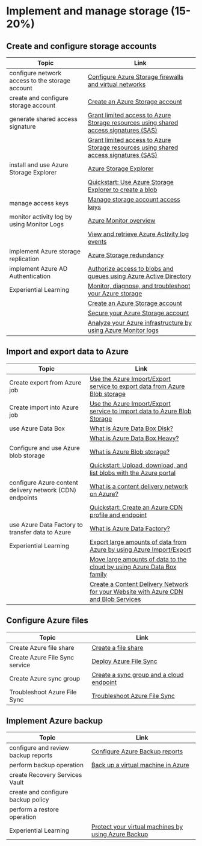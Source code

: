 # Implement and manage storage (15-20%)

## Create and configure storage accounts

| Topic | Link |
| - | - |
|configure network access to the storage account|[Configure Azure Storage firewalls and virtual networks](https://docs.microsoft.com/en-us/azure/storage/common/storage-network-security) |
|create and configure storage account|[Create an Azure Storage account](https://docs.microsoft.com/en-us/azure/storage/common/storage-account-create?tabs=azure-portal) |
|generate shared access signature|[Grant limited access to Azure Storage resources using shared access signatures (SAS)](https://docs.microsoft.com/en-us/azure/storage/common/storage-sas-overview) |
| |[Grant limited access to Azure Storage resources using shared access signatures (SAS)](https://docs.microsoft.com/en-us/azure/storage/common/storage-sas-overview)
|install and use Azure Storage Explorer|[Azure Storage Explorer](https://docs.microsoft.com/en-us/azure/vs-azure-tools-storage-manage-with-storage-explorer?tabs=windows)|
| |[Quickstart: Use Azure Storage Explorer to create a blob](https://docs.microsoft.com/en-us/azure/storage/blobs/storage-quickstart-blobs-storage-explorer)|
|manage access keys|[Manage storage account access keys](https://docs.microsoft.com/en-us/azure/storage/common/storage-account-keys-manage) |
|monitor activity log by using Monitor Logs|[Azure Monitor overview](https://docs.microsoft.com/en-us/azure/azure-monitor/overview) |
| |[View and retrieve Azure Activity log events](https://docs.microsoft.com/en-us/azure/azure-monitor/platform/activity-log-view)
|implement Azure storage replication|[Azure Storage redundancy](https://docs.microsoft.com/en-us/azure/storage/common/storage-redundancy) |
|implement Azure AD Authentication|[Authorize access to blobs and queues using Azure Active Directory](https://docs.microsoft.com/en-us/azure/storage/common/storage-auth-aad)|
|Experiential Learning| [Monitor, diagnose, and troubleshoot your Azure storage](https://docs.microsoft.com/en-us/learn/modules/monitor-diagnose-and-troubleshoot-azure-storage/)|
| |[Create an Azure Storage account](https://docs.microsoft.com/en-us/learn/modules/create-azure-storage-account/)|
| |[Secure your Azure Storage account](https://docs.microsoft.com/en-us/learn/modules/secure-azure-storage-account/)|
| |[Analyze your Azure infrastructure by using Azure Monitor logs](https://docs.microsoft.com/en-us/learn/modules/analyze-infrastructure-with-azure-monitor-logs/)|

## Import and export data to Azure

| Topic | Link |
| - | - |
|Create export from Azure job|[Use the Azure Import/Export service to export data from Azure Blob storage](https://docs.microsoft.com/en-us/azure/storage/common/storage-import-export-data-from-blobs?toc=%2fazure%2fstorage%2fblobs%2ftoc.json) |
|Create import into Azure job|[Use the Azure Import/Export service to import data to Azure Blob Storage](https://docs.microsoft.com/en-us/azure/storage/common/storage-import-export-data-to-blobs?toc=%2fazure%2fstorage%2fblobs%2ftoc.json) |
|use Azure Data Box|[What is Azure Data Box Disk?](https://docs.microsoft.com/en-us/azure/databox/data-box-disk-overview) |
| |[What is Azure Data Box Heavy?](https://docs.microsoft.com/en-us/azure/databox/data-box-heavy-overview)
|Configure and use Azure blob storage|[What is Azure Blob storage?](https://docs.microsoft.com/en-us/azure/storage/blobs/storage-blobs-overview) |
| |[Quickstart: Upload, download, and list blobs with the Azure portal](https://docs.microsoft.com/en-us/azure/storage/blobs/storage-quickstart-blobs-portal)
|configure Azure content delivery network (CDN) endpoints|[What is a content delivery network on Azure?](https://docs.microsoft.com/en-us/azure/cdn/cdn-overview) |
| |[Quickstart: Create an Azure CDN profile and endpoint](https://docs.microsoft.com/en-us/azure/cdn/cdn-create-new-endpoint)
|use Azure Data Factory to transfer data to Azure|[What is Azure Data Factory?](https://docs.microsoft.com/en-us/azure/data-factory/introduction) |
|Experiential Learning|[Export large amounts of data from Azure by using Azure Import/Export](https://docs.microsoft.com/en-us/learn/modules/export-data-with-azure-import-export/)|
| |[Move large amounts of data to the cloud by using Azure Data Box family](https://docs.microsoft.com/en-us/learn/modules/move-data-with-azure-data-box/)|
| |[Create a Content Delivery Network for your Website with Azure CDN and Blob Services](https://docs.microsoft.com/en-us/learn/modules/create-cdn-static-resources-blob-storage/)

## Configure Azure files

| Topic | Link |
| - | - |
|Create Azure file share|[Create a file share](https://docs.microsoft.com/en-us/azure/storage/files/storage-how-to-create-file-share)|
|Create Azure File Sync service|[Deploy Azure File Sync](https://docs.microsoft.com/en-us/azure/storage/files/storage-sync-files-deployment-guide?tabs=azure-portal) |
|Create Azure sync group|[Create a sync group and a cloud endpoint](https://docs.microsoft.com/en-us/azure/storage/files/storage-sync-files-deployment-guide?tabs=azure-portal#create-a-sync-group-and-a-cloud-endpoint)|
|Troubleshoot Azure File Sync|[Troubleshoot Azure File Sync](https://docs.microsoft.com/en-us/azure/storage/files/storage-sync-files-troubleshoot?tabs=portal1%2Cazure-portal)|

## Implement Azure backup

| Topic | Link |
| - | - |
|configure and review backup reports|[Configure Azure Backup reports](https://docs.microsoft.com/en-us/azure/backup/configure-reports) |
|perform backup operation|[Back up a virtual machine in Azure](https://docs.microsoft.com/en-us/azure/backup/quick-backup-vm-portal)|
|create Recovery Services Vault| |
|create and configure backup policy| |
|perform a restore operation| |
|Experiential Learning|[Protect your virtual machines by using Azure Backup](https://docs.microsoft.com/en-us/learn/modules/protect-virtual-machines-with-azure-backup/)|
